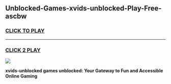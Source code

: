 
## Unblocked-Games-xvids-unblocked-Play-Free-ascbw
<h3>
<a href="https://premium76.site?title=xvids-unblocked&ref=18A1">CLICK TO PLAY</a></h3>
<hr>

<h3>
<a href="https://premium76.site?title=xvids-unblocked&ref=18A1">CLICK 2 PLAY</a>
  
</h3>

<a href="https://premium76.site?title=xvids-unblocked&ref=18A1"><img src="https://clearcache.store/games.png"></a>


**xvids-unblocked games unblocked: Your Gateway to Fun and Accessible Online Gaming**
